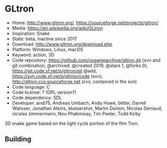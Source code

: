 # GLtron

- Home: http://www.gltron.org/, https://sourceforge.net/projects/gltron/
- Media: https://en.wikipedia.org/wiki/GLtron
- Inspiration: Snake
- State: beta, inactive since 2017
- Download: http://www.gltron.org/download.php
- Platform: Windows, Linux, macOS
- Keyword: action, 3D
- Code repository: https://github.com/osgamearchive/gltron.git (svn and git combination, @archived, @created 2019, @stars 1, @forks 0), https://git.code.sf.net/p/gltron/git @add, https://svn.code.sf.net/p/gltron/code (svn), http://gltron.cvs.sourceforge.net (cvs, contained in the svn)
- Code language: C
- Code license: ? (GPL version?)
- Code dependency: SDL
- Developer: andi75, Andreas Umbach, Andy Howe, blitter, Darrell Walisser, Jonathan Atkins, kkaisershot, Martin Donlon, Nicolas Deniaud, nicolas zimmermann, Nou Phabmixay, Tim Peeler, Todd Kirby

3D snake game based on the light cycle portion of the film Tron.

## Building
